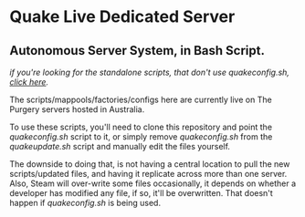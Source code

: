 # Quake Live Dedicated Server

## Autonomous Server System, in Bash Script.

_if you're looking for the standalone scripts, that don't use quakeconfig.sh, [click here](https://github.com/tjone270/QuakeLiveDS_Scripts/releases/tag/v1.0)._

The scripts/mappools/factories/configs here are currently live on The Purgery servers hosted in Australia.

To use these scripts, you'll need to clone this repository and point the _quakeconfig.sh_ script to it, or simply remove _quakeconfig.sh_ from the _quakeupdate.sh_ script and manually edit the files yourself. 

The downside to doing that, is not having a central location to pull the new scripts/updated files, and having it replicate across more than one server. Also, Steam will over-write some files occasionally, it depends on whether a developer has modified any file, if so, it'll be overwritten. That doesn't happen if _quakeconfig.sh_ is being used.
